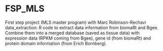 # FSP_MLS
First step project (MLS master program) with Marc Robinson-Rechavi
data_extraction: R code to extract data information from biomaRt and Bgee. Combine them into a merged database (saved as tissue data) with expression data (RPKM coming from Bgee), gene id (from biomaRt) and protein domain information (from Erich Bornberg).
